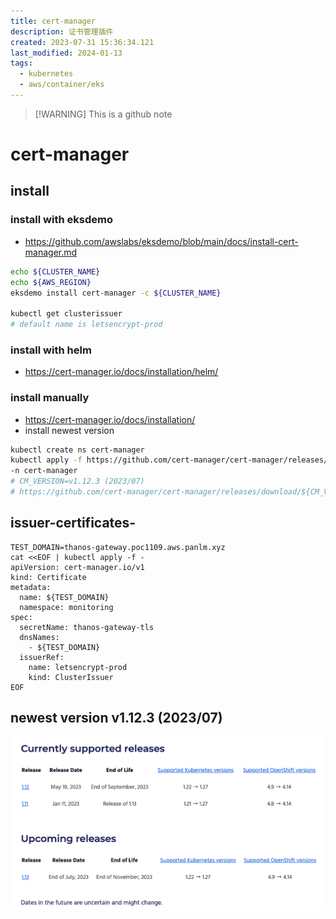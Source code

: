 ```yaml
---
title: cert-manager
description: 证书管理插件
created: 2023-07-31 15:36:34.121
last_modified: 2024-01-13
tags:
  - kubernetes
  - aws/container/eks
---
```

> [!WARNING] This is a github note

# cert-manager
## install
### install with eksdemo
- https://github.com/awslabs/eksdemo/blob/main/docs/install-cert-manager.md
```sh
echo ${CLUSTER_NAME}
echo ${AWS_REGION}
eksdemo install cert-manager -c ${CLUSTER_NAME}

kubectl get clusterissuer
# default name is letsencrypt-prod
```

### install with helm
- https://cert-manager.io/docs/installation/helm/

### install manually
- https://cert-manager.io/docs/installation/
- install newest version 
```sh
kubectl create ns cert-manager
kubectl apply -f https://github.com/cert-manager/cert-manager/releases/latest/download/cert-manager.yaml \
-n cert-manager
# CM_VERSION=v1.12.3 (2023/07)
# https://github.com/cert-manager/cert-manager/releases/download/${CM_VERSION}/cert-manager.yaml

```

## issuer-certificates-
```
TEST_DOMAIN=thanos-gateway.poc1109.aws.panlm.xyz
cat <<EOF | kubectl apply -f -
apiVersion: cert-manager.io/v1
kind: Certificate
metadata:
  name: ${TEST_DOMAIN}
  namespace: monitoring
spec:
  secretName: thanos-gateway-tls
  dnsNames:
    - ${TEST_DOMAIN}
  issuerRef:
    name: letsencrypt-prod
    kind: ClusterIssuer
EOF

```


## newest version v1.12.3 (2023/07)

![cert-manager-png-1.png](../../git-attachment/cert-manager-png-1.png)


